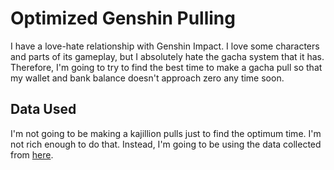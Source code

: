 # Optimized Genshin Pulling

I have a love-hate relationship with Genshin Impact. I love some characters and parts of its gameplay, but
I absolutely hate the gacha system that it has. Therefore, I'm going to try to find the best time to make a
gacha pull so that my wallet and bank balance doesn't approach zero any time soon.

## Data Used

I'm not going to be making a kajillion pulls just to find the optimum time. I'm not rich enough to do that.
Instead, I'm going to be using the data collected from [here](https://github.com/OneBST/GI_gacha_dataset).
